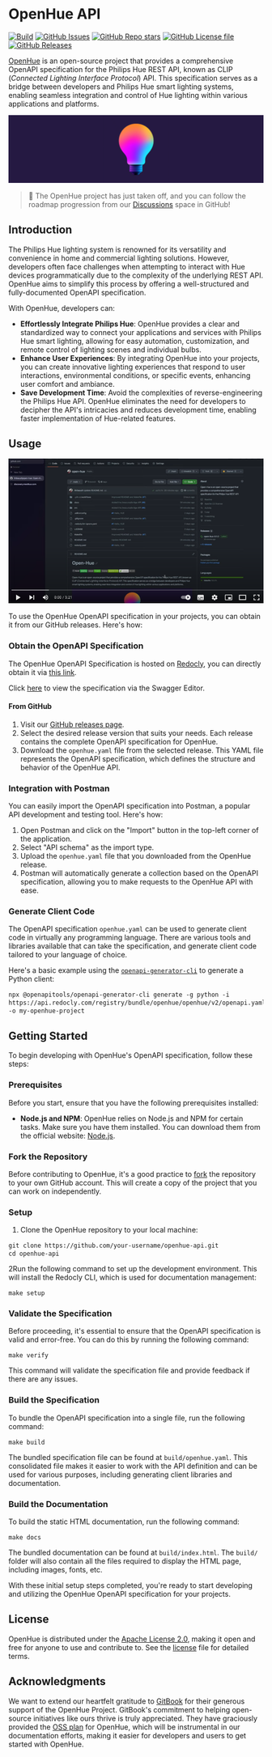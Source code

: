 # OpenHue API
[![Build](https://github.com/openhue/openhue-api/actions/workflows/build.yml/badge.svg)](https://github.com/openhue/openhue-api/actions/workflows/build.yml)
[![GitHub Issues](https://img.shields.io/github/issues/openhue/openhue-api)](https://github.com/openhue/openhue-api/issues)
[![GitHub Repo stars](https://img.shields.io/github/stars/openhue/openhue-api)](https://github.com/openhue/openhue-api/stargazers)
[![GitHub License file](https://img.shields.io/github/license/openhue/openhue-api)](https://github.com/openhue/openhue-api/blob/main/LICENSE)
[![GitHub Releases](https://img.shields.io/github/v/release/openhue/openhue-api?logo=openapiinitiative&labelColor=white&color=grey)](https://github.com/openhue/openhue-api/releases/latest)

[OpenHue](https://www.openhue.io) is an open-source project that provides a comprehensive OpenAPI specification for the Philips Hue REST API, known as CLIP (_Connected Lighting Interface Protocol_) API.
This specification serves as a bridge between developers and Philips Hue smart lighting systems, enabling seamless integration
and control of Hue lighting within various applications and platforms.

![OpenHue Logo](docs/images/header.png)

> 🚀 The OpenHue project has just taken off, and you can follow the roadmap
> progression from our [Discussions](https://github.com/openhue/openhue-api/discussions/11) space in GitHub!

## Introduction
The Philips Hue lighting system is renowned for its versatility and convenience in home and commercial lighting solutions.
However, developers often face challenges when attempting to interact with Hue devices programmatically due to the complexity
of the underlying REST API. OpenHue aims to simplify this process by offering a well-structured and fully-documented OpenAPI specification.

With OpenHue, developers can:
- **Effortlessly Integrate Philips Hue**: OpenHue provides a clear and standardized way to connect your applications and services with Philips Hue smart lighting, allowing for easy automation, customization, and remote control of lighting scenes and individual bulbs.
- **Enhance User Experiences**: By integrating OpenHue into your projects, you can create innovative lighting experiences that respond to user interactions, environmental conditions, or specific events, enhancing user comfort and ambiance.
- **Save Development Time**: Avoid the complexities of reverse-engineering the Philips Hue API. OpenHue eliminates the need for developers to decipher the API's intricacies and reduces development time, enabling faster implementation of Hue-related features.

## Usage

[![Introduction video on YouTube](docs/images/youtube.png)](https://youtu.be/wMsKOpvBEp0)

To use the OpenHue OpenAPI specification in your projects, you can obtain it from our GitHub releases. Here's how:

### Obtain the OpenAPI Specification

The OpenHue OpenAPI Specification is hosted on [Redocly](https://redocly.com),
you can directly obtain it via [this link](https://api.redocly.com/registry/bundle/openhue/openhue/v2/openapi.yaml).

Click [here](https://editor.swagger.io?url=https://api.redocly.com/registry/bundle/openhue/openhue/v2/openapi.yaml)
to view the specification via the Swagger Editor.

#### From GitHub
1. Visit our [GitHub releases page](https://github.com/openhue/openhue-api/releases).
2. Select the desired release version that suits your needs. Each release contains the complete OpenAPI specification for OpenHue.
3. Download the `openhue.yaml` file from the selected release. This YAML file represents the OpenAPI specification, which defines the structure and behavior of the OpenHue API.

### Integration with Postman

You can easily import the OpenAPI specification into Postman, a popular API development and testing tool. Here's how:

1. Open Postman and click on the "Import" button in the top-left corner of the application.
2. Select "API schema" as the import type.
3. Upload the `openhue.yaml` file that you downloaded from the OpenHue release.
4. Postman will automatically generate a collection based on the OpenAPI specification, allowing you to make requests to the OpenHue API with ease.

### Generate Client Code

The OpenAPI specification `openhue.yaml` can be used to generate client code in virtually any programming language.
There are various tools and libraries available that can take the specification,
and generate client code tailored to your language of choice.

Here's a basic example using the [`openapi-generator-cli`](https://github.com/OpenAPITools/openapi-generator-cli) to generate a Python client:

```shell
npx @openapitools/openapi-generator-cli generate -g python -i https://api.redocly.com/registry/bundle/openhue/openhue/v2/openapi.yaml -o my-openhue-project
```

## Getting Started

To begin developing with OpenHue's OpenAPI specification, follow these steps:

### Prerequisites
Before you start, ensure that you have the following prerequisites installed:

- **Node.js and NPM**: OpenHue relies on Node.js and NPM for certain tasks. Make sure you have them installed. You can download them from the official website: [Node.js](https://nodejs.org/).

### Fork the Repository
Before contributing to OpenHue, it's a good practice to [fork](https://github.com/openhue/open-hue/fork) the repository to your own GitHub account.
This will create a copy of the project that you can work on independently.

### Setup

1. Clone the OpenHue repository to your local machine:
```shell
git clone https://github.com/your-username/openhue-api.git
cd openhue-api
```
2Run the following command to set up the development environment. This will install the Redocly CLI, which is used for documentation management:
```shell
make setup
```

### Validate the Specification
Before proceeding, it's essential to ensure that the OpenAPI specification is valid and error-free. You can do this by running the following command:
```shell
make verify
```
This command will validate the specification file and provide feedback if there are any issues.

### Build the Specification
To bundle the OpenAPI specification into a single file, run the following command:
```shell
make build
```
The bundled specification file can be found at `build/openhue.yaml`. This consolidated file makes it easier to work with the API definition and can be used for various purposes, including generating client libraries and documentation.

### Build the Documentation
To build the static HTML documentation, run the following command:
```shell
make docs
```
The bundled documentation can be found at `build/index.html`.
The `build/` folder will also contain all the files required to display the HTML page, including images, fonts, etc.

With these initial setup steps completed, you're ready to start developing and utilizing the OpenHue OpenAPI specification for your projects.

## License

OpenHue is distributed under the [Apache License 2.0](http://www.apache.org/licenses/),
making it open and free for anyone to use and contribute to.
See the [license](./LICENSE) file for detailed terms.

## Acknowledgments

We want to extend our heartfelt gratitude to [GitBook](https://www.gitbook.com/) for their generous support of the OpenHue Project. GitBook's commitment to helping open-source initiatives like ours thrive is truly appreciated. They have graciously provided the [OSS plan](https://docs.gitbook.com/account-management/plans/apply-for-the-non-profit-open-source-plan) for OpenHue, which will be instrumental in our documentation efforts, making it easier for developers and users to get started with OpenHue.
